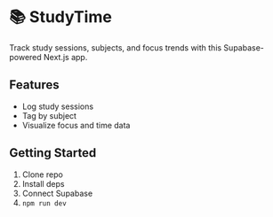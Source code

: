 # 📚 StudyTime

Track study sessions, subjects, and focus trends with this Supabase-powered Next.js app.

## Features
- Log study sessions
- Tag by subject
- Visualize focus and time data

## Getting Started
1. Clone repo
2. Install deps
3. Connect Supabase
4. `npm run dev`
